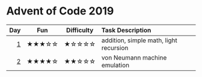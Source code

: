 # Advent of Code 2019

| Day      | Fun   | Difficulty | Task Description |
| -------: | :---: | :--------: | :---------- |
|  [1](01) | ★★★☆☆ | ★☆☆☆☆      | addition, simple math, light recursion |
|  [2](02) | ★★★★☆ | ★★☆☆☆      | von Neumann machine emulation |
